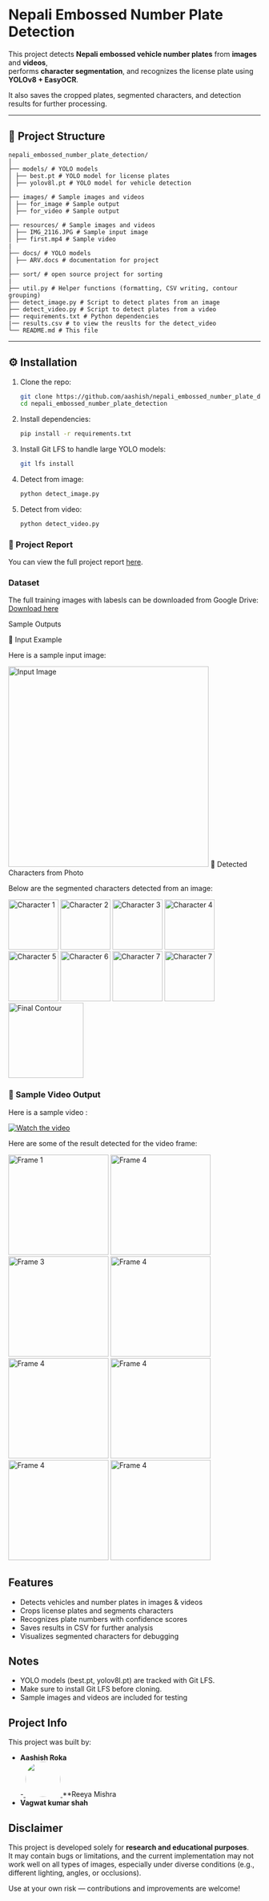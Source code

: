 # Nepali Embossed Number Plate Detection 

This project detects **Nepali embossed vehicle number plates** from **images** and **videos**,  
performs **character segmentation**, and recognizes the license plate using **YOLOv8 + EasyOCR**.

It also saves the cropped plates, segmented characters, and detection results for further processing.

---

## 📂 Project Structure
    nepali_embossed_number_plate_detection/
    │
    ├── models/ # YOLO models
    │ ├── best.pt # YOLO model for license plates
    │ ├── yolov8l.pt # YOLO model for vehicle detection
    │
    ├── images/ # Sample images and videos
    │ ├── for_image # Sample output
    │ ├── for_video # Sample output
    │ 
    ├── resources/ # Sample images and videos
    │ ├── IMG_2116.JPG # Sample input image
    │ ├── first.mp4 # Sample video
    |
    ├── docs/ # YOLO models
    │ ├── ARV.docs # documentation for project
    │
    ├── sort/ # open source project for sorting
    |
    ├── util.py # Helper functions (formatting, CSV writing, contour grouping)
    ├── detect_image.py # Script to detect plates from an image
    ├── detect_video.py # Script to detect plates from a video
    ├── requirements.txt # Python dependencies
    |── results.csv # to view the reuslts for the detect_video
    └── README.md # This file


---

## ⚙️ Installation

1. Clone the repo:
    ```bash
    git clone https://github.com/aashish/nepali_embossed_number_plate_detection.git
    cd nepali_embossed_number_plate_detection

2. Install dependencies:
   ```bash
   pip install -r requirements.txt

3. Install Git LFS to handle large YOLO models:
   ```bash
   git lfs install

1. Detect from image:
   ```bash
   python detect_image.py

2. Detect from video:
   ```bash
   python detect_video.py

### 📄 Project Report
You can view the full project report [here](./docs/ARV.docx).

### Dataset
The full training images with labesls can be downloaded from Google Drive:  
[Download here](https://drive.google.com/file/d/1saP-M1m2jGIipcdtLUqupTHuyXWUJsAz/view?usp=sharing)

   
Sample Outputs

🔹 Input Example

Here is a sample input image:

<img src="resources/IMG_2116.JPG" alt="Input Image" width="400"/>
🔹 Detected Characters from Photo

Below are the segmented characters detected from an image:

<p float="left"> <img src="images/for_photo/character_1.png" alt="Character 1" width="100"/> <img src="images/for_photo/character_2.png" alt="Character 2" width="100"/> <img src="images/for_photo/character_3.png" alt="Character 3" width="100"/> <img src="images/for_photo/character_4.png" alt="Character 4" width="100"/> <img src="images/for_photo/character_5.png" alt="Character 5" width="100"/> <img src="images/for_photo/character_6.png" alt="Character 6" width="100"/> <img src="images/for_photo/character_7.png" alt="Character 7" width="100"/> <img src="images/for_photo/character_8.png" alt="Character 7" width="100"/> <img src="images/for_photo/detected_character_contoured.png" alt="Final Contour" width="150"/> </p>



### 🎥 Sample Video Output

Here is a sample video :

[![Watch the video](resources/thumbnail.png)](resources/first.mp4)

Here are some of the result detected for the video frame:

<p float="left"> <img src="images/for_video/Figure_11.png" alt="Frame 1" width="200"/> <img src="images/for_video/Figure_12.png" alt="Frame 4" width="200"/> <img src="images/for_video/Figure_13.png" alt="Frame 3" width="200"/> <img src="images/for_video/Figure_14.png" alt="Frame 4" width="200"/> <img src="images/for_video/Figure_15.png" alt="Frame 4" width="200"/> <img src="images/for_video/Figure_16.png" alt="Frame 4" width="200"/> <img src="images/for_video/Figure_17.png" alt="Frame 4" width="200"/> <img src="images/for_video/Figure_18.png" alt="Frame 4" width="200"/> </p></p></p>  

## Features

- Detects vehicles and number plates in images & videos
- Crops license plates and segments characters
- Recognizes plate numbers with confidence scores
- Saves results in CSV for further analysis
- Visualizes segmented characters for debugging


## Notes

- YOLO models (best.pt, yolov8l.pt) are tracked with Git LFS.
- Make sure to install Git LFS before cloning.
- Sample images and videos are included for testing

##  Project Info

This project was built by:

- **Aashish Roka**  
-<a href="https://github.com/iamreez">
  <img src="https://github.com/iamreez.png" width="70" style="border-radius:50%;" />
</a> **Reeya Mishra
- **Vagwat kumar shah**  

## Disclaimer
This project is developed solely for **research and educational purposes**.  
It may contain bugs or limitations, and the current implementation may not work well on all types of images, especially under diverse conditions (e.g., different lighting, angles, or occlusions).  

Use at your own risk — contributions and improvements are welcome!





























